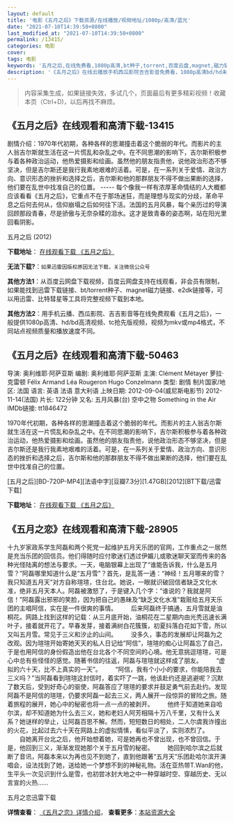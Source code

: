 ```yaml
---
layout: default
title: '电影《五月之后》下载资源/在线播放/视频地址/1080p/高清/蓝光'
date: "2021-07-10T14:39:50+0800"
last_modified_at: "2021-07-10T14:39:50+0800"
permalink: /13415/
categories: 电影
cover:
tags: 电影
keywords: '五月之后,在线免费看,1080p高清,bt种子,torrent,百度云盘,magnet,磁力链,迅雷下载资源'
description: '《五月之后》在线云播放手机西瓜影院吉吉影音免费看，1080p高清bd/hd未删减完整版和tc抢先枪版，mkv/mp4格式，附带bt/torrent种子、magnet/磁力链、百度云盘、网盘资源迅雷下载链接'
---
```


>内容采集生成，如果链接失效，多试几个，页面最后有更多精彩视频！收藏本页（Ctrl+D)，以后再找不麻烦。


## 《五月之后》在线观看和高清下载-13415

剧情介绍：1970年代初期，各种各样的思潮撞击着这个脆弱的年代。而影片的主人翁吉尔斯就生活在这一片慌乱和杂乱之中。在不同思潮的影响下，吉尔斯积极参与着各种政治运动，他热爱摄影和绘画。虽然他的朋友指责他，说他政治形态不够坚决，但是吉尔斯还是我行我素地艰难的活着。可是，在一系列关于爱情、政治方向、意识形态的挫折和选择之后，吉尔斯和他的那群朋友不得不做出果断的选择，他们要在乱世中找准自己的位置。 ----- 每个像我一样有浓厚革命情结的人大概都应该看看《五月之后》，它重点不在于那场迷狂，而是理想与现实的分歧，革命平息之后何去何从，信仰崩塌之后如何往下活。法国的五月风暴，每个亲历过的导演回顾那段青春，尽是骄傲与无奈杂糅的泪水。这才是致青春的姿态啊，站在阳光里回看阴影。


五月之后 (2012)

**下载地址**： [在线观看下载 《五月之后》](https://www.btbtdy.me/btdy/dy5797.html) 


**无法下载?**：`如果迅雷因版权原因无法下载，关注微信公众号 `

**其他方法1**：从百度云网盘下载视频，百度云网盘支持在线观看，非会员有限制，如果能找到迅雷下载链接、bt/torrent种子、magnet磁力链接、e2dk链接等，可以用迅雷、比特彗星等工具将完整视频下载到本地。

**其他方法2**：用手机云播、西瓜影院、吉吉影音等在线免费观看《五月之后》，一般提供1080p高清、hd/bd高清视频、tc抢先版视频，视频为mkv或mp4格式，不同站点视频质量和播放速度不同。


## 《五月之后》在线观看和高清下载-50463

导演: 奥利维耶·阿萨亚斯 编剧: 奥利维耶·阿萨亚斯 主演: Clément Métayer 萝拉·克雷顿 Félix Armand Léa Rougeron Hugo Conzelmann 类型: 剧情 制片国家/地区: 法国 语言: 英语 法语 意大利语 上映日期: 2012-09-04(威尼斯电影节) 2012-11-14(法国) 片长: 122分钟 又名: 五月风暴(台) 空中之物 Something in the Air IMDb链接: tt1846472

1970年代初期，各种各样的思潮撞击着这个脆弱的年代。而影片的主人翁吉尔斯就生活在这一片慌乱和杂乱之中。在不同思潮的影响下，吉尔斯积极参与着各种政治运动，他热爱摄影和绘画。虽然他的朋友指责他，说他政治形态不够坚决，但是吉尔斯还是我行我素地艰难的活着。可是，在一系列关于爱情、政治方向、意识形态的挫折和选择之后，吉尔斯和他的那群朋友不得不做出果断的选择，他们要在乱世中找准自己的位置。


[五月之后][BD-720P-MP4][法语中字][豆瓣7.3分][1.47GB][2012][BT下载/迅雷下载]

**下载地址**： [在线观看下载 《五月之后》](https://www.btdx8.com/torrent/something_in_the_air_2012.html) 


## 《五月之恋》在线观看和高清下载-28905

十九岁家政系学生阿磊和两个死党一起维护五月天乐团的官网，工作重点之一居然是充当乐团的回信员。他们得随时应付歌迷们透过伊媚儿或歌迷聊天室而传来的各种光怪陆离的想法与要求。一天，电脑银幕上出现了“谁能告诉我，什么是五月雪？”阿磊哪里知道什么是“五月雪&rdquo;？首先，是乱答一通：“神经！五月哪来的雪？我只知道五月天&rdquo;对方自称瑄瑄，住台北。她说，一眼就识破回信者缺乏文化水准，绝非五月天本人。阿磊被激怒了，于是键入几个字：&ldquo;谁说的？我就是阿信！”阿磊露出邪邪的笑脸，因为把自己的愚昧及&ldquo;缺乏文化水准”栽赃给五月天乐团的主唱阿信，实在是一件很爽的事情。 　　后来阿磊终于搞通，五月雪就是油桐花。网路上找到这样的记载：从三月底开始，油桐花在二星期内由光秃迅速长满叶子，接着就开花了。早春发芽，接着满树白花簇簇，初夏抖落白花如下雪，所以又叫五月雪。常见于三义和汐止的山间。 　　没多久，事态的发展却让阿磊为之改观。因为瑄瑄开始寄她天天的私人日记给&rdquo;阿信”，瑄瑄的痴心让阿磊忘了自己，于是也用阿信的身份假造出他在台北各个不同空间的心境。他无意挑逗瑄瑄，可是心中总有些怪怪的感觉。随著书信的往返，阿磊与瑄瑄就这样成了朋友。 　　“虚拟的六十天，比不上真实的一天&rdquo;。 　　“阿信，我有个小小的要求，你能陪我去三义吗？&rdquo;当阿磊看到瑄瑄这封信时，着实吓了一跳，他该赴约还是逃避呢？沉默了数天后，受到好奇心的驱使，阿磊答应了瑄瑄的要求并鼓足勇气前去赴约。发现阿磊不是阿信的瑄瑄，仍要求阿磊一起去三义，两人展开一段惊异的冒险之旅。随着旅程的展开，她心中的秘密也将一点一点的被剥开。 　　他终于知道她来自哈尔滨，却不知道她为什么去三义，她和老妇人阿芳相隔十万八千里，又有什么关系？她谜样的举止，让阿磊百思不解。然而，短短数日的相处，二人尔虞我诈撞出的火花，比起过去六十天在网路上的虚拟情愫，看似平淡了，实则浓烈了。 　　自她离开台北之后，他开始想着她，可是她再也不曾出现，也不曾回信。于是，他回到三义，渐渐发现她那个关于五月雪的秘密。 　　她回到哈尔滨之后就断了音讯，阿磊本来以为再也见不到她了，直到他跟著&ldquo;五月天&rdquo;乐团赴哈尔滨开演唱会，设法找到了她，送给她一个梦想不到的神秘礼物。活在亚热带T.Wan的他，生平头一次见识到什么是雪，也初尝冰封大地之中一种穿越时空、穿越历史、无以言宣的火热……


五月之恋迅雷下载

**详情查看**： [《五月之恋》详情介绍](/movie/28905/)， **查看更多**：[本站资源大全](/movie/t/all/)

